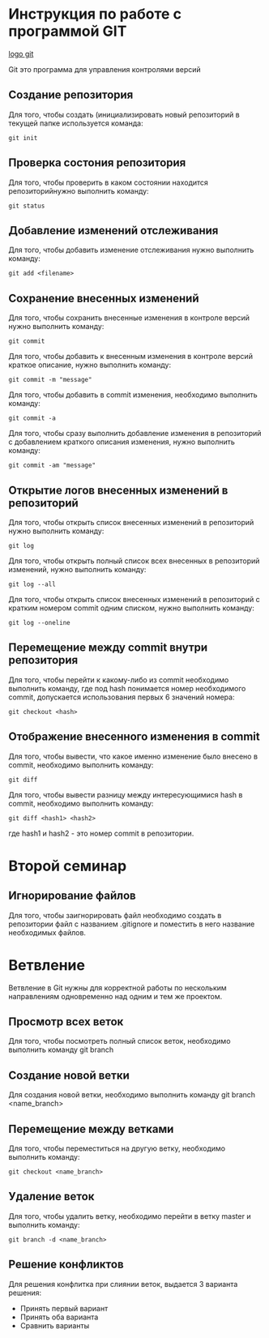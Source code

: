 # Инструкция по работе с программой GIT

[logo git](git.jpg)

Git это программа для управления контролями версий

## Создание репозитория

Для того, чтобы создать (инициализировать новый репозиторий в текущей папке используется команда:

    git init

## Проверка состония репозитория

Для того, чтобы проверить в каком состоянии находится репозиторийнужно выполнить команду:

    git status

## Добавление изменений отслеживания

Для того, чтобы добавить изменение отслеживания нужно выполнить команду:

    git add <filename>

## Сохранение внесенных изменений

Для того, чтобы сохранить внесенные изменения в контроле версий нужно выполнить команду:

    git commit

Для того, чтобы добавить к внесенным изменения в контроле версий краткое описание, нужно выполнить команду:

    git commit -m "message"

Для того, чтобы добавить в commit изменения, необходимо выполнить команду:

    git commit -a

Для того, чтобы сразу выполнить добавление изменения в репозиторий с добавлением краткого описания изменения, нужно выполнить команду:

    git commit -am "message"

## Открытие логов внесенных изменений в репозиторий

Для того, чтобы открыть список внесенных изменений в репозиторий нужно выполнить команду:

    git log

Для того, чтобы открыть полный список всех внесенных в репозиторий изменений, нужно выполнить команду:

    git log --all

Для того, чтобы открыть список внесенных изменений в репозиторий с кратким номером commit одним списком, нужно выполнить команду:

    git log --oneline

## Перемещение между commit внутри репозитория

Для того, чтобы перейти к какому-либо из commit необходимо выполнить команду, где под hash понимается номер необходимого commit, допускается использования первых 6 значений номера:

    git checkout <hash>

## Отображение внесенного изменения в commit

Для того, чтобы вывести, что какое именно изменение было внесено в commit, необходимо выполнить команду:

    git diff

Для того, чтобы вывести разницу между интересующимися hash в commit, необходимо выполнить команду:

    git diff <hash1> <hash2>

где hash1 и hash2 - это номер commit в репозитории.

# Второй семинар

## Игнорирование файлов

Для того, чтобы заигнорировать файл необходимо создать в репозитории файл с названием .gitignore и поместить в него название необходимых файлов.

# Ветвление

Ветвление в Git нужны для корректной работы по нескольким направлениям одновременно над одним и тем же проектом.

## Просмотр всех веток

Для того, чтобы посмотреть полный список веток, необходимо выполнить команду git branch

## Создание новой ветки

Для создания новой ветки, необходимо выполнить команду git branch <name_branch>

## Перемещение между ветками

Для того, чтобы переместиться на другую ветку, необходимо выполнить команду:

    git checkout <name_branch>

## Удаление веток

Для того, чтобы удалить ветку, необходимо перейти в ветку master и выполнить команду:

    git branch -d <name_branch>

## Решение конфликтов

Для решения конфлитка при слиянии веток, выдается 3 варианта решения:
* Принять первый вариант
* Принять оба варианта
* Сравнить варианты

